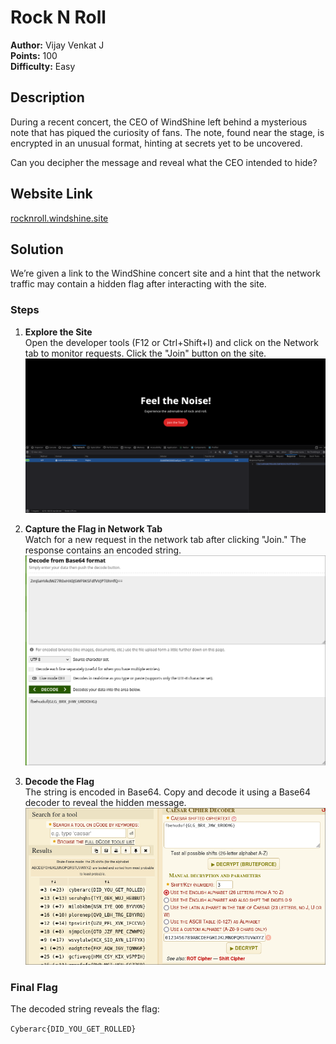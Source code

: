 # Rock N Roll

**Author:** Vijay Venkat J  
**Points:** 100  
**Difficulty:** Easy  

## Description

During a recent concert, the CEO of WindShine left behind a mysterious note that has piqued the curiosity of fans. The note, found near the stage, is encrypted in an unusual format, hinting at secrets yet to be uncovered.

Can you decipher the message and reveal what the CEO intended to hide?

## Website Link
[rocknroll.windshine.site](http://rocknroll.windshine.site)

## Solution

We’re given a link to the WindShine concert site and a hint that the network traffic may contain a hidden flag after interacting with the site.

### Steps

1. **Explore the Site**  
    Open the developer tools (F12 or Ctrl+Shift+I) and click on the Network tab to monitor requests. Click the "Join" button on the site.  
    ![Explore the Site](image1.png)

2. **Capture the Flag in Network Tab**  
    Watch for a new request in the network tab after clicking "Join." The response contains an encoded string.  
    ![Capture the Flag](image2.png)

3. **Decode the Flag**  
    The string is encoded in Base64. Copy and decode it using a Base64 decoder to reveal the hidden message.  
    ![Decode the Flag](image3.png)

### Final Flag

The decoded string reveals the flag:

`Cyberarc{DID_YOU_GET_ROLLED}`
